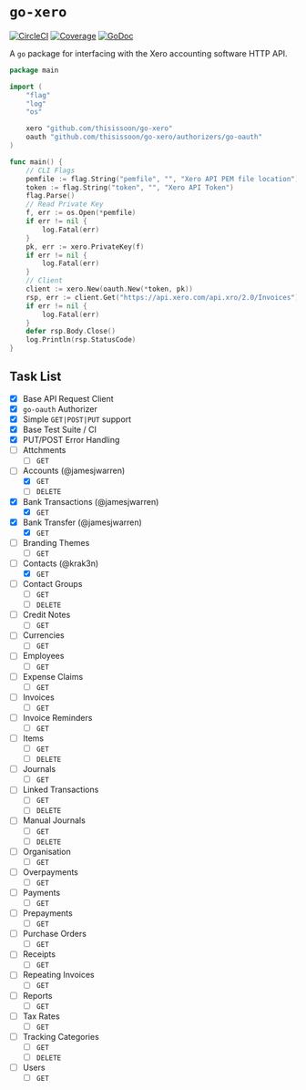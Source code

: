 # `go-xero`

[![CircleCI](https://img.shields.io/circleci/project/github/thisissoon/go-xero.svg)](https://circleci.com/gh/thisissoon/go-xero)
[![Coverage](https://img.shields.io/codecov/c/github/thisissoon/go-xero.svg)](https://codecov.io/gh/thisissoon/go-xero)
[![GoDoc](https://godoc.org/github.com/thisissoon/go-xero?status.svg)](https://godoc.org/github.com/thisissoon/go-xero)

A `go` package for interfacing with the Xero accounting software HTTP API.

``` go
package main

import (
    "flag"
    "log"
    "os"

    xero "github.com/thisissoon/go-xero"
    oauth "github.com/thisissoon/go-xero/authorizers/go-oauth"
)

func main() {
    // CLI Flags
    pemfile := flag.String("pemfile", "", "Xero API PEM file location")
    token := flag.String("token", "", "Xero API Token")
    flag.Parse()
    // Read Private Key
    f, err := os.Open(*pemfile)
    if err != nil {
        log.Fatal(err)
    }
    pk, err := xero.PrivateKey(f)
    if err != nil {
        log.Fatal(err)
    }
    // Client
    client := xero.New(oauth.New(*token, pk))
    rsp, err := client.Get("https://api.xero.com/api.xro/2.0/Invoices")
    if err != nil {
        log.Fatal(err)
    }
    defer rsp.Body.Close()
    log.Println(rsp.StatusCode)
}
```

## Task List

- [x] Base API Request Client
- [x] `go-oauth` Authorizer
- [x] Simple `GET|POST|PUT` support
- [x] Base Test Suite / CI
- [x] PUT/POST Error Handling
- [ ] Attchments
  - [ ] `GET`
- [ ] Accounts (@jamesjwarren)
  - [x] `GET`
  - [ ] `DELETE`
- [x] Bank Transactions (@jamesjwarren)
  - [x] `GET`
- [x] Bank Transfer (@jamesjwarren)
  - [x] `GET`
- [ ] Branding Themes
  - [ ] `GET`
- [ ] Contacts (@krak3n)
  - [x] `GET`
- [ ] Contact Groups
  - [ ] `GET`
  - [ ] `DELETE`
- [ ] Credit Notes
  - [ ] `GET`
- [ ] Currencies
  - [ ] `GET`
- [ ] Employees
  - [ ] `GET`
- [ ] Expense Claims
  - [ ] `GET`
- [ ] Invoices
  - [ ] `GET`
- [ ] Invoice Reminders
  - [ ] `GET`
- [ ] Items
  - [ ] `GET`
  - [ ] `DELETE`
- [ ] Journals
  - [ ] `GET`
- [ ] Linked Transactions
  - [ ] `GET`
  - [ ] `DELETE`
- [ ] Manual Journals
  - [ ] `GET`
  - [ ] `DELETE`
- [ ] Organisation
  - [ ] `GET`
- [ ] Overpayments
  - [ ] `GET`
- [ ] Payments
  - [ ] `GET`
- [ ] Prepayments
  - [ ] `GET`
- [ ] Purchase Orders
  - [ ] `GET`
- [ ] Receipts
  - [ ] `GET`
- [ ] Repeating Invoices
  - [ ] `GET`
- [ ] Reports
  - [ ] `GET`
- [ ] Tax Rates
  - [ ] `GET`
- [ ] Tracking Categories
  - [ ] `GET`
  - [ ] `DELETE`
- [ ] Users
  - [ ] `GET`
